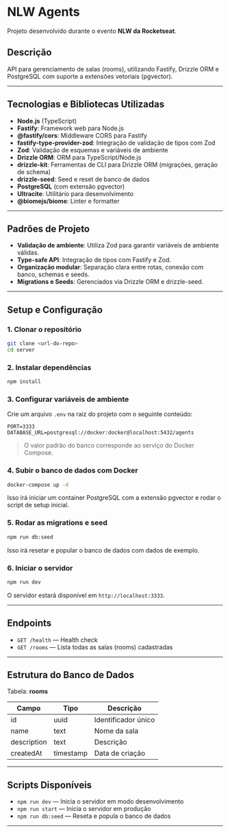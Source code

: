 # NLW Agents

Projeto desenvolvido durante o evento **NLW da Rocketseat**.

## Descrição

API para gerenciamento de salas (rooms), utilizando Fastify, Drizzle ORM e PostgreSQL com suporte a extensões vetoriais (pgvector).

---

## Tecnologias e Bibliotecas Utilizadas

- **Node.js** (TypeScript)
- **Fastify**: Framework web para Node.js
- **@fastify/cors**: Middleware CORS para Fastify
- **fastify-type-provider-zod**: Integração de validação de tipos com Zod
- **Zod**: Validação de esquemas e variáveis de ambiente
- **Drizzle ORM**: ORM para TypeScript/Node.js
- **drizzle-kit**: Ferramentas de CLI para Drizzle ORM (migrações, geração de schema)
- **drizzle-seed**: Seed e reset de banco de dados
- **PostgreSQL** (com extensão pgvector)
- **Ultracite**: Utilitário para desenvolvimento
- **@biomejs/biome**: Linter e formatter

---

## Padrões de Projeto

- **Validação de ambiente**: Utiliza Zod para garantir variáveis de ambiente válidas.
- **Type-safe API**: Integração de tipos com Fastify e Zod.
- **Organização modular**: Separação clara entre rotas, conexão com banco, schemas e seeds.
- **Migrations e Seeds**: Gerenciados via Drizzle ORM e drizzle-seed.

---

## Setup e Configuração

### 1. Clonar o repositório

```bash
git clone <url-do-repo>
cd server
```

### 2. Instalar dependências

```bash
npm install
```

### 3. Configurar variáveis de ambiente

Crie um arquivo `.env` na raiz do projeto com o seguinte conteúdo:

```
PORT=3333
DATABASE_URL=postgresql://docker:docker@localhost:5432/agents
```

> O valor padrão do banco corresponde ao serviço do Docker Compose.

### 4. Subir o banco de dados com Docker

```bash
docker-compose up -d
```

Isso irá iniciar um container PostgreSQL com a extensão pgvector e rodar o script de setup inicial.

### 5. Rodar as migrations e seed

```bash
npm run db:seed
```

Isso irá resetar e popular o banco de dados com dados de exemplo.

### 6. Iniciar o servidor

```bash
npm run dev
```

O servidor estará disponível em `http://localhost:3333`.

---

## Endpoints

- `GET /health` — Health check
- `GET /rooms` — Lista todas as salas (rooms) cadastradas

---

## Estrutura do Banco de Dados

Tabela: **rooms**

| Campo       | Tipo       | Descrição           |
|-------------|------------|---------------------|
| id          | uuid       | Identificador único |
| name        | text       | Nome da sala        |
| description | text       | Descrição           |
| createdAt   | timestamp  | Data de criação     |

---

## Scripts Disponíveis

- `npm run dev` — Inicia o servidor em modo desenvolvimento
- `npm run start` — Inicia o servidor em produção
- `npm run db:seed` — Reseta e popula o banco de dados

--- 